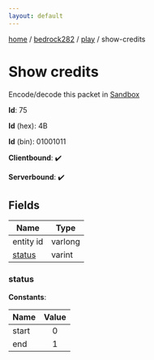 ```yaml
---
layout: default
---
```


[home](/)  /  [bedrock282](/protocol/bedrock282)  /  [play](/protocol/bedrock282/play)  /  show-credits

# Show credits

Encode/decode this packet in [Sandbox](../../../sandbox/bedrock282#Play.ShowCredits)

**Id**: 75

**Id** (hex): 4B

**Id** (bin): 01001011

**Clientbound**: ✔️

**Serverbound**: ✔️

## Fields

Name | Type
---|---
entity id | varlong
[status](#status) | varint

### status

**Constants**:

Name | Value
---|:---:
start | 0
end | 1
